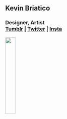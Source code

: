 ## Kevin Briatico
### Designer, Artist <br> <a href="https://www.tumblr.com/blog/view/kevbrinx">Tumblr</a> | <a href="https://twitter.com/Kevbrinx">Twitter</a> | <a href="https://www.instagram.com/kevbrinx/">Insta</a>

<img src="https://user-images.githubusercontent.com/110497765/186230603-8f5f953e-f8ca-4290-987c-61c9545708f7.png" width="25%">
